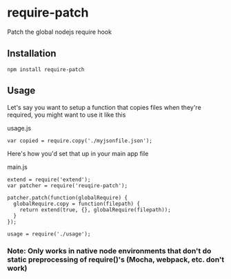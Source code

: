 # require-patch

Patch the global nodejs require hook

## Installation

`npm install require-patch`

## Usage

Let's say you want to setup a function that copies files when they're required, you might want to use it like this

usage.js
```JS
var copied = require.copy('./myjsonfile.json');
```

Here's how you'd set that up in your main app file

main.js
```JS
extend = require('extend');
var patcher = require('reuqire-patch');

patcher.patch(function(globalRequire) {
  globalRequire.copy = function(filepath) {
    return extend(true, {}, globalRequire(filepath));
  }
});

usage = require('./usage');
```

### Note: Only works in native node environments that don't do static preprocessing of require()'s (Mocha, webpack, etc. don't work)